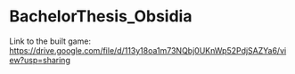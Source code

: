 # BachelorThesis_Obsidia
Link to the built game: https://drive.google.com/file/d/113y18oa1m73NQbj0UKnWp52PdjSAZYa6/view?usp=sharing
